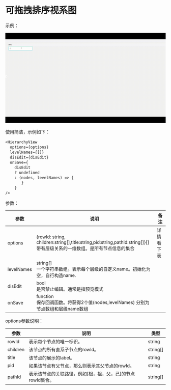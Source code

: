 # 可拖拽排序视系图

示例：

![1706782115426](images/README/1706782115426.png)

使用简洁，示例如下：

```
<HierarchyView
  options={options}
  levelNames={[]}
  disEdit={disEdit}
  onSave={
    disEdit
    ? undefined
    : (nodes, levelNames) => {
       }
    }
/>
```

参数：


| 参数       | 说明                                                                                                                            | 备注       |
| ---------- | ------------------------------------------------------------------------------------------------------------------------------- | ---------- |
| options    | {rowId: string, children:string[],title:string,pid:string,pathId:string[]}[]<br />带有层级关系的一维数组。是所有节点信息的集合 | 详情看下表 |
| levelNames | string[]<br />一个字符串数组。表示每个层级的自定义name。初始化为空，自行构造name.                                               |            |
| disEdit    | bool<br />是否禁止编辑。通常是指预览模式                                                                                        |            |
| onSave     | function<br />保存回调函数。将获得2个值(nodes,levelNames) 分别为节点数组和层级name数组                                          |            |

options参数说明：


| 参数  | 说明                     | 类型   |
| ----- | ------------------------ | ------ |
| rowId | 表示每个节点的唯一标识。 | string |
| children | 该节点的所有直系子节点的rowId。 | string[] |
| title | 该节点的展示的label。 | string |
| pid | 如果该节点有父节点，那么则表示其父节点的rowId。 | string |
| pathId | 表示该节点的关联路径，例如[根，祖，父，己]的节点rowId集合。 | string[] |
